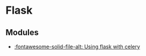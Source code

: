 Flask
===

Modules
---

- [:fontawesome-solid-file-alt: Using flask with
    celery](using-flask-with-celery.md)
